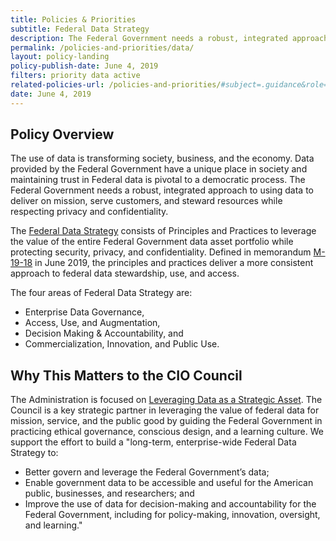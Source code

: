 ```yaml
---
title: Policies & Priorities
subtitle: Federal Data Strategy
description: The Federal Government needs a robust, integrated approach to using data to deliver on mission, serve customers, and steward resources while respecting privacy and confidentiality.
permalink: /policies-and-priorities/data/
layout: policy-landing
policy-publish-date: June 4, 2019
filters: priority data active
related-policies-url: /policies-and-priorities/#subject=.guidance&role=*&status=*
date: June 4, 2019
---
```


## Policy Overview ##
The use of data is transforming society, business, and the economy. Data provided by the Federal Government have a unique place in society and maintaining trust in Federal data is pivotal to a democratic process. The Federal Government needs a robust, integrated approach to using data to deliver on mission, serve customers, and steward resources while respecting privacy and confidentiality.

The [Federal Data Strategy](https://strategy.data.gov/) consists of Principles and Practices to leverage the value of the entire Federal Government data asset portfolio while protecting security, privacy, and confidentiality. Defined in memorandum [M-19-18](https://www.whitehouse.gov/wp-content/uploads/2019/06/M-19-18.pdf) in June 2019, the principles and practices deliver a more consistent approach to federal data stewardship, use, and access.

The four areas of Federal Data Strategy are:
- Enterprise Data Governance,
- Access, Use, and Augmentation,
- Decision Making & Accountability, and
- Commercialization, Innovation, and Public Use.

## Why This Matters to the CIO Council ##
The Administration is focused on [Leveraging Data as a Strategic Asset](https://www.performance.gov/CAP/leveragingdata/). The Council is a key strategic partner in leveraging the value of federal data for mission, service, and the public good by guiding the Federal Government in practicing ethical governance, conscious design, and a learning culture. We support the effort to build a "long-term, enterprise-wide Federal Data Strategy to:

- Better govern and leverage the Federal Government’s data;
- Enable government data to be accessible and useful for the American public, businesses, and researchers; and
- Improve the use of data for decision-making and accountability for the Federal Government, including for policy-making, innovation, oversight, and learning."
&nbsp;
